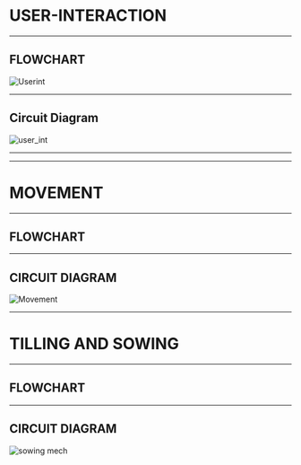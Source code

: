 # **USER-INTERACTION**

***
## **FLOWCHART**
![Userint](https://user-images.githubusercontent.com/46917583/56684559-a4d1b580-66ed-11e9-9bbf-02f9e297df75.PNG)

***
## **Circuit Diagram**
![user_int](https://user-images.githubusercontent.com/46917583/54336106-129bb380-4651-11e9-8a49-7a820ca63aa5.PNG)


***




***
# **MOVEMENT**

***
## **FLOWCHART**

***
## **CIRCUIT DIAGRAM**

![Movement](https://user-images.githubusercontent.com/46917583/54336128-23e4c000-4651-11e9-9d21-7c23bb82ccca.PNG)


***
# **TILLING AND SOWING**

***
## **FLOWCHART**

***
## **CIRCUIT DIAGRAM**
![sowing mech](https://user-images.githubusercontent.com/46917583/54336139-34953600-4651-11e9-9bff-f6111e65bfe5.PNG)


